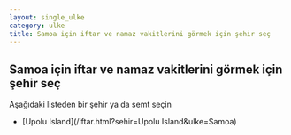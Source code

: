 ```yaml
---
layout: single_ulke
category: ulke
title: Samoa için iftar ve namaz vakitlerini görmek için şehir seç
---
```



## Samoa için iftar ve namaz vakitlerini görmek için şehir seç

Aşağıdaki listeden bir şehir ya da semt seçin


* [Upolu Island](/iftar.html?sehir=Upolu Island&ulke=Samoa)
